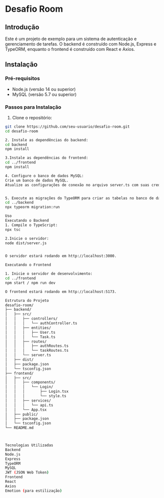 # Desafio Room

## Introdução

Este é um projeto de exemplo para um sistema de autenticação e gerenciamento de tarefas. O backend é construído com Node.js, Express e TypeORM, enquanto o frontend é construído com React e Axios.

## Instalação

### Pré-requisitos

- Node.js (versão 14 ou superior)
- MySQL (versão 5.7 ou superior)

### Passos para Instalação

1. Clone o repositório:

```sh
git clone https://github.com/seu-usuario/desafio-room.git
cd desafio-room

2. Instale as dependências do backend:
cd backend
npm install

3.Instale as dependências do frontend:
cd ../frontend
npm install

4. Configure o banco de dados MySQL:
Crie um banco de dados MySQL.
Atualize as configurações de conexão no arquivo server.ts com suas credenciais do MySQL.


5. Execute as migrações do TypeORM para criar as tabelas no banco de dados:
cd ../backend
npx typeorm migration:run

Uso
Executando o Backend
1. Compile o TypeScript:
npx tsc

2.Inicie o servidor:
node dist/server.js


O servidor estará rodando em http://localhost:3000.

Executando o Frontend

1. Inicie o servidor de desenvolvimento:
cd ../frontend
npm start / npm run dev

O frontend estará rodando em http://localhost:5173.

Estrutura do Projeto
desafio-room/
├── backend/
│   ├── src/
│   │   ├── controllers/
│   │   │   └── authController.ts
│   │   ├── entities/
│   │   │   ├── User.ts
│   │   │   └── Task.ts
│   │   ├── routes/
│   │   │   ├── authRoutes.ts
│   │   │   └── taskRoutes.ts
│   │   └── server.ts
│   ├── dist/
│   ├── package.json
│   └── tsconfig.json
├── frontend/
│   ├── src/
│   │   ├── components/
│   │   │   └── Login/
│   │   │       ├── Login.tsx
│   │   │       └── style.ts
│   │   ├── services/
│   │   │   └── api.ts
│   │   └── App.tsx
│   ├── public/
│   ├── package.json
│   └── tsconfig.json
└── README.md



Tecnologias Utilizadas
Backend
Node.js
Express
TypeORM
MySQL
JWT (JSON Web Token)
Frontend
React
Axios
Emotion (para estilização)
